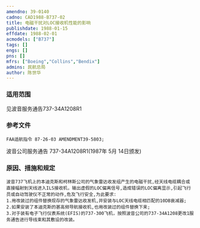 ```yaml
---
amendno: 39-0140  
cadno: CAD1988-B737-02  
title: 电磁干扰对LOC接收机性能的影响  
publishdate: 1988-01-15  
effdate: 1988-02-01  
acmodels: ["B737"]  
tags: []  
engs: []  
pns: []  
mfrs: ["Boeing","Collins","Bendix"]  
admins: 民航总局  
author: 陈世华  
---
```

  
### 适用范围  
见波音服务通告737-34A1208R1  
  
<!--more-->  
### 参考文件  
    FAA适航指令 87-26-03 AMENDMENT39-5803;  
波音公司服务通告 737-34A1208R1(1987年 5月 14日颁发)  
  
### 原因、措施和规定  
    波音737飞机上的本迪克斯和柯林斯公司的气象雷达收发组产生的电磁干扰,经天线电缆耦合或直接幅射到天线进入ILS接收机，输出虚假的LOC偏离信号,造成错误的LOC偏离显示,引起飞行员或自动驾驶仪不正常的动作,危及飞行安全,为此要求:  
    1.用改装过的组件替换现存的气象雷达收发机,并安装与LOC天线电缆相匹配的10DB衰减器;  
    2.如果安装了本迪克斯的甚高频导航接收机,也用改装过的组件替换下来;  
    3.对于装有电子飞行仪表系统(EFIS)的737-300飞机，按照波音公司的737-34A1208更改1服务通告进行导线束和其敷设的改装。  
  
